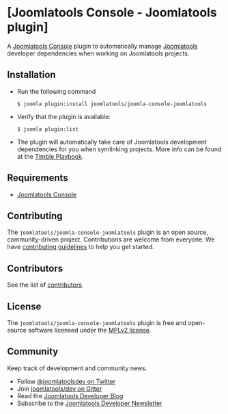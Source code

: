 [Joomlatools Console - Joomlatools plugin]
=====================

A [Joomlatools Console](https://github.com/joomlatools/joomla-console) plugin to automatically manage [Joomlatools](http://www.joomlatools.com) developer dependencies when working on Joomlatools projects.

Installation
------------

* Run the following command

	`$ joomla plugin:install joomlatools/joomla-console-joomlatools`

* Verify that the plugin is available:

	`$ joomla plugin:list`

* The plugin will automatically take care of Joomlatools development dependencies for you when symlinking projects. More info can be found at the [Timble Playbook](http://www.timble.net/playbook/#joomlatools-development).

## Requirements

* [Joomlatools Console](https://github.com/joomlatools/joomla-console)

## Contributing

The `joomlatools/joomla-console-joomlatools` plugin is an open source, community-driven project. Contributions are welcome from everyone. We have [contributing guidelines](CONTRIBUTING.md) to help you get started.

## Contributors

See the list of [contributors](https://github.com/joomlatools/joomla-console-joomlatools/contributors).

## License

The `joomlatools/joomla-console-joomlatools` plugin is free and open-source software licensed under the [MPLv2 license](LICENSE).

## Community

Keep track of development and community news.

* Follow [@joomlatoolsdev on Twitter](https://twitter.com/joomlatoolsdev)
* Join [joomlatools/dev on Gitter](http://gitter.im/joomlatools/dev)
* Read the [Joomlatools Developer Blog](http://developer.joomlatools.com/blog/)
* Subscribe to the [Joomlatools Developer Newsletter](http://developer.joomlatools.com/newsletter)
